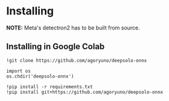 # Installing

**NOTE:** Meta's detectron2 has to be built from source. 

## Installing in Google Colab

```
!git clone https://github.com/agoryuno/deepsolo-onnx

import os
os.chdir('deepsolo-onnx')

!pip install -r requirements.txt
!pip install git+https://github.com/agoryuno/deepsolo-onnx
```